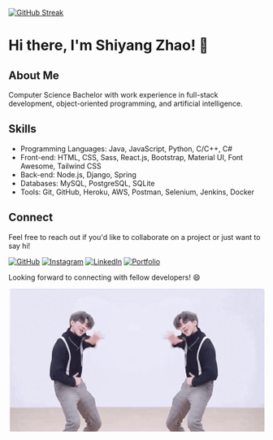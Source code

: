[![GitHub Streak](https://github-readme-streak-stats.herokuapp.com?user=Shiyang-Zhao&theme=dark&border_radius=5.5&card_width=1000)](https://git.io/streak-stats)

# Hi there, I'm Shiyang Zhao! 👋

## About Me
Computer Science Bachelor with work experience in full-stack development, object-oriented programming, and artificial intelligence.

## Skills
- Programming Languages: Java, JavaScript, Python, C/C++, C#
- Front-end: HTML, CSS, Sass, React.js, Bootstrap, Material UI, Font Awesome, Tailwind CSS
- Back-end: Node.js, Django, Spring
- Databases: MySQL, PostgreSQL, SQLite
- Tools: Git, GitHub, Heroku, AWS, Postman, Selenium, Jenkins, Docker

## Connect
Feel free to reach out if you'd like to collaborate on a project or just want to say hi!

[![GitHub](https://img.shields.io/github/followers/Shiyang-Zhao?label=Follow%20%40Shiyang-Zhao&style=social)](https://github.com/Shiyang-Zhao)
[![Instagram](https://img.shields.io/badge/Connect%20with%20me%20on-Instagram-orange)](https://www.instagram.com/shawn_zhao0/)
[![LinkedIn](https://img.shields.io/badge/Connect%20with%20me%20on-LinkedIn-blue)](https://www.linkedin.com/in/shiyang-zhao-0a3a411a0/)
[![Portfolio](https://img.shields.io/badge/Check%20out%20my-Portfolio-yellow)](https://shiyang-zhao.github.io/)

Looking forward to connecting with fellow developers! 😄

![Animation](https://github.com/Shiyang-Zhao/Shiyang-Zhao/blob/main/static/kun.gif)
